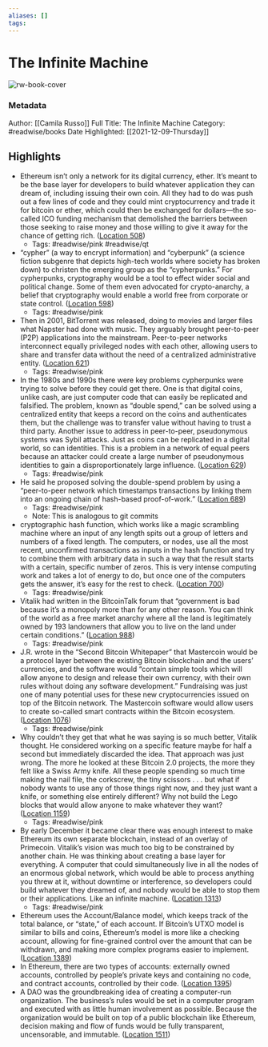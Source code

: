 ```yaml
---
aliases: []
tags:
---
```

# The Infinite Machine

![rw-book-cover](https://m.media-amazon.com/images/I/715qQKWGVdL._SY160.jpg)
### Metadata
Author: [[Camila Russo]]
Full Title: The Infinite Machine
Category: #readwise/books
Date Highlighted: [[2021-12-09-Thursday]]

## Highlights
- Ethereum isn’t only a network for its digital currency, ether. It’s meant to be the base layer for developers to build whatever application they can dream of, including issuing their own coin. All they had to do was push out a few lines of code and they could mint cryptocurrency and trade it for bitcoin or ether, which could then be exchanged for dollars—the so-called ICO funding mechanism that demolished the barriers between those seeking to raise money and those willing to give it away for the chance of getting rich. ([Location 508](https://readwise.io/to_kindle?action=open&asin=B07X8HS2WC&location=508))
    - Tags: #readwise/pink #readwise/qt 
- “cypher” (a way to encrypt information) and “cyberpunk” (a science fiction subgenre that depicts high-tech worlds where society has broken down) to christen the emerging group as the “cypherpunks.” For cypherpunks, cryptography would be a tool to effect wider social and political change. Some of them even advocated for crypto-anarchy, a belief that cryptography would enable a world free from corporate or state control. ([Location 598](https://readwise.io/to_kindle?action=open&asin=B07X8HS2WC&location=598))
    - Tags: #readwise/pink 
- Then in 2001, BitTorrent was released, doing to movies and larger files what Napster had done with music. They arguably brought peer-to-peer (P2P) applications into the mainstream. Peer-to-peer networks interconnect equally privileged nodes with each other, allowing users to share and transfer data without the need of a centralized administrative entity. ([Location 621](https://readwise.io/to_kindle?action=open&asin=B07X8HS2WC&location=621))
    - Tags: #readwise/pink 
- In the 1980s and 1990s there were key problems cypherpunks were trying to solve before they could get there. One is that digital coins, unlike cash, are just computer code that can easily be replicated and falsified. The problem, known as “double spend,” can be solved using a centralized entity that keeps a record on the coins and authenticates them, but the challenge was to transfer value without having to trust a third party. Another issue to address in peer-to-peer, pseudonymous systems was Sybil attacks. Just as coins can be replicated in a digital world, so can identities. This is a problem in a network of equal peers because an attacker could create a large number of pseudonymous identities to gain a disproportionately large influence. ([Location 629](https://readwise.io/to_kindle?action=open&asin=B07X8HS2WC&location=629))
    - Tags: #readwise/pink 
- He said he proposed solving the double-spend problem by using a “peer-to-peer network which timestamps transactions by linking them into an ongoing chain of hash-based proof-of-work.” ([Location 689](https://readwise.io/to_kindle?action=open&asin=B07X8HS2WC&location=689))
    - Tags: #readwise/pink 
    - Note: This is analogous to git commits
- cryptographic hash function, which works like a magic scrambling machine where an input of any length spits out a group of letters and numbers of a fixed length. The computers, or nodes, use all the most recent, unconfirmed transactions as inputs in the hash function and try to combine them with arbitrary data in such a way that the result starts with a certain, specific number of zeros. This is very intense computing work and takes a lot of energy to do, but once one of the computers gets the answer, it’s easy for the rest to check. ([Location 700](https://readwise.io/to_kindle?action=open&asin=B07X8HS2WC&location=700))
    - Tags: #readwise/pink 
- Vitalik had written in the BitcoinTalk forum that “government is bad because it’s a monopoly more than for any other reason. You can think of the world as a free market anarchy where all the land is legitimately owned by 193 landowners that allow you to live on the land under certain conditions.” ([Location 988](https://readwise.io/to_kindle?action=open&asin=B07X8HS2WC&location=988))
    - Tags: #readwise/pink 
- J.R. wrote in the “Second Bitcoin Whitepaper” that Mastercoin would be a protocol layer between the existing Bitcoin blockchain and the users’ currencies, and the software would “contain simple tools which will allow anyone to design and release their own currency, with their own rules without doing any software development.” Fundraising was just one of many potential uses for these new cryptocurrencies issued on top of the Bitcoin network. The Mastercoin software would allow users to create so-called smart contracts within the Bitcoin ecosystem. ([Location 1076](https://readwise.io/to_kindle?action=open&asin=B07X8HS2WC&location=1076))
    - Tags: #readwise/pink 
- Why couldn’t they get that what he was saying is so much better, Vitalik thought. He considered working on a specific feature maybe for half a second but immediately discarded the idea. That approach was just wrong. The more he looked at these Bitcoin 2.0 projects, the more they felt like a Swiss Army knife. All these people spending so much time making the nail file, the corkscrew, the tiny scissors . . . but what if nobody wants to use any of those things right now, and they just want a knife, or something else entirely different? Why not build the Lego blocks that would allow anyone to make whatever they want? ([Location 1159](https://readwise.io/to_kindle?action=open&asin=B07X8HS2WC&location=1159))
    - Tags: #readwise/pink 
- By early December it became clear there was enough interest to make Ethereum its own separate blockchain, instead of an overlay of Primecoin. Vitalik’s vision was much too big to be constrained by another chain. He was thinking about creating a base layer for everything. A computer that could simultaneously live in all the nodes of an enormous global network, which would be able to process anything you threw at it, without downtime or interference, so developers could build whatever they dreamed of, and nobody would be able to stop them or their applications. Like an infinite machine. ([Location 1313](https://readwise.io/to_kindle?action=open&asin=B07X8HS2WC&location=1313))
    - Tags: #readwise/pink 
- Ethereum uses the Account/Balance model, which keeps track of the total balance, or “state,” of each account. If Bitcoin’s UTXO model is similar to bills and coins, Ethereum’s model is more like a checking account, allowing for fine-grained control over the amount that can be withdrawn, and making more complex programs easier to implement. ([Location 1389](https://readwise.io/to_kindle?action=open&asin=B07X8HS2WC&location=1389))
- In Ethereum, there are two types of accounts: externally owned accounts, controlled by people’s private keys and containing no code, and contract accounts, controlled by their code. ([Location 1395](https://readwise.io/to_kindle?action=open&asin=B07X8HS2WC&location=1395))
- A DAO was the groundbreaking idea of creating a computer-run organization. The business’s rules would be set in a computer program and executed with as little human involvement as possible. Because the organization would be built on top of a public blockchain like Ethereum, decision making and flow of funds would be fully transparent, uncensorable, and immutable. ([Location 1511](https://readwise.io/to_kindle?action=open&asin=B07X8HS2WC&location=1511))
